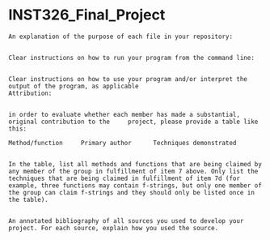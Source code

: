 # INST326_Final_Project

    An explanation of the purpose of each file in your repository:
    
    
    Clear instructions on how to run your program from the command line:
    
    
    Clear instructions on how to use your program and/or interpret the output of the program, as applicable
    Attribution: 
    
    
    in order to evaluate whether each member has made a substantial, original contribution to the     project, please provide a table like this:

    Method/function 	Primary author  	Techniques demonstrated
    

    In the table, list all methods and functions that are being claimed by any member of the group in fulfillment of item 7 above. Only list the techniques that are being claimed in fulfillment of item 7d (for example, three functions may contain f-strings, but only one member of the group can claim f-strings and they should only be listed once in the table).

    
    An annotated bibliography of all sources you used to develop your project. For each source, explain how you used the source.
